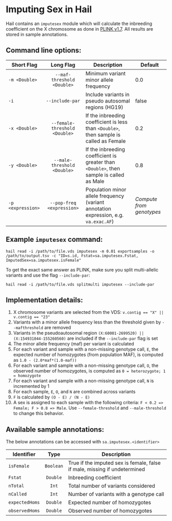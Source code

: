 # Imputing Sex in Hail

Hail contains an `imputesex` module which will calculate the inbreeding coefficient on the X chromosome as done in [PLINK v1.7](http://pngu.mgh.harvard.edu/~purcell/plink/summary.shtml#sexcheck). All results are stored in sample annotations.

## Command line options:

Short Flag | Long Flag | Description | Default
--- | :-: | --- | ---
`-m <Double>` | `--maf-threshold <Double>` | Minimum variant minor allele frequency | 0.0
`-i` | `--include-par` | Include variants in pseudo autosomal regions (HG19) | false
`-x <Double>` | `--female-threshold <Double>` | If the inbreeding coefficient is less than `<Double>`, then sample is called as Female | 0.2
`-y <Double>` | `--male-threshold <Double>` | If the inbreeding coefficient is greater than `<Double>`, then sample is called as Male | 0.8
`-p <expression>` | `--pop-freq <expression>` | Population minor allele frequency (variant annotation expression, e.g. `va.exac.AF`) | *Compute from genotypes*

## Example `imputesex` command:
```
hail read -i /path/to/file.vds imputesex -m 0.01 exportsamples -o /path/to/output.tsv -c "ID=s.id, Fstat=sa.imputesex.Fstat, ImputedSex=sa.imputesex.isFemale"
```

To get the exact same answer as PLINK, make sure you split multi-allelic variants and use the flag `--include-par`:
```
hail read -i /path/to/file.vds splitmulti imputesex --include-par
```

## Implementation details:

1. X chromosome variants are selected from the VDS: `v.contig == "X" || v.contig == "23"`
2. Variants with a minor allele frequency less than the threshold given by `--mafthreshold` are removed
3. Variants in the pseudoautosomal region `(X:60001-2699520) || (X:154931044-155260560)` are included if the `--include-par` flag is set
4. The minor allele frequency (maf) per variant is calculated
5. For each variant and sample with a non-missing genotype call, `E`, the expected number of homozygotes (from population MAF), is computed as `1.0 - (2.0*maf*(1.0-maf))`
6. For each variant and sample with a non-missing genotype call, `O`, the observed number of homozygotes, is computed as `0 = heterozygote; 1 = homozygote`
7. For each variant and sample with a non-missing genotype call, `N` is incremented by 1
8. For each sample, `E`, `O`, and `N` are combined across variants
9. `F` is calculated by `(O - E) / (N - E)`
10. A sex is assigned to each sample with the following criteria: `F < 0.2 => Female; F > 0.8 => Male`. Use `--female-threshold` and `--male-threshold` to change this behavior.

## Available sample annotations:
The below annotations can be accessed with `sa.imputesex.<identifier>`

Identifier | Type | Description
--- | :-: | ---
`isFemale` | `Boolean` | True if the imputed sex is female, false if male, missing if undetermined
`Fstat` | `Double` | Inbreeding coefficient
`nTotal` | `Int` | Total number of variants considered
`nCalled` | `Int` | Number of variants with a genotype call
`expectedHoms` | `Double` | Expected number of homozygotes
`observedHoms` | `Double` | Observed number of homozygotes
